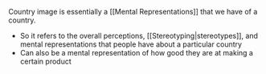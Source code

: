 Country image is essentially a [[Mental Representations]] that we have of a country.
- So it refers to the overall perceptions, [[Stereotyping|stereotypes]], and mental representations that people have about a particular country
- Can also be a mental representation of how good they are at making a certain product
